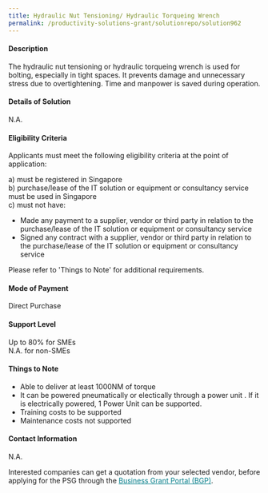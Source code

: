 ```yaml
---
title: Hydraulic Nut Tensioning/ Hydraulic Torqueing Wrench
permalink: /productivity-solutions-grant/solutionrepo/solution962
---
```


#### Description

The hydraulic nut tensioning or hydraulic torqueing wrench is used for bolting, especially in tight spaces. It prevents damage and unnecessary stress due to overtightening. Time and manpower is saved during operation.

#### Details of Solution

N.A.

#### Eligibility Criteria

Applicants must meet the following eligibility criteria at the point of application:

a) must be registered in Singapore <br>
b) purchase/lease of the IT solution or equipment or consultancy service must be used in Singapore <br>
c) must not have:
- Made any payment to a supplier, vendor or third party in relation to the purchase/lease of the IT solution or equipment or consultancy service
- Signed any contract with a supplier, vendor or third party in relation to the purchase/lease of the IT solution or equipment or consultancy service

Please refer to 'Things to Note' for additional requirements.

#### Mode of Payment
Direct Purchase

#### Support Level
Up to 80% for SMEs <br>
N.A. for non-SMEs

#### Things to Note
- Able to deliver at least 1000NM of torque
- It can be powered pneumatically or electically through a power unit  . If it is electrically powered, 1 Power Unit can be supported.
- Training costs to be supported
- Maintenance costs not supported

#### Contact Information
N.A.

Interested companies can get a quotation from your selected vendor, before applying for the PSG through the <a target='_blank' style='color:#037e8a' href='https://www.businessgrants.gov.sg/'>Business Grant Portal (BGP)</a>.
